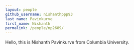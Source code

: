 ```yaml
---
layout: people
github_username: nishanthppp93
last_name: Pavinkurve
first_name: Nishanth
permalink: /people/np2689/
---
```


Hello, this is Nishanth Pavinkurve from Columbia University.

